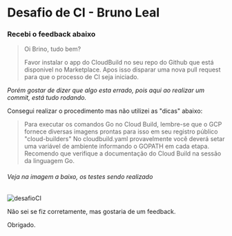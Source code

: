 # Desafio de CI - Bruno Leal

### Recebi o feedback abaixo

> Oi Brino, tudo bem?
>
>Favor instalar o app do CloudBuild no seu repo do Github que está disponivel 
>no Marketplace. Apos isso disparar uma nova pull request para que o processo 
>de CI seja iniciado.

*Porém gostar de dizer que algo esta errado, pois aqui ao realizar um commit, está tudo rodando.*


Consegui realizar o procedimento mas não utilizei as "dicas" abaixo:

> Para executar os comandos Go no Cloud Build, lembre-se que o GCP fornece
> diversas imagens prontas para isso em seu registro público "cloud-builders"
> No cloudbuild.yaml provavelmente você deverá setar uma variável de ambiente 
> informando o GOPATH em cada etapa. Recomendo que verifique a documentação do 
> Cloud Build na sessão da linguagem Go.

###### Veja na imagem a baixo, os testes sendo realizado

![desafioCI](https://cutt.ly/4tL3YkX)

Não sei se fiz corretamente, mas gostaria de um feedback.

Obrigado.
